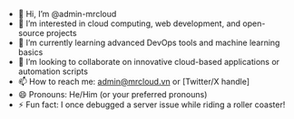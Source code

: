 - 👋 Hi, I’m @admin-mrcloud  
- 👀 I’m interested in cloud computing, web development, and open-source projects  
- 🌱 I’m currently learning advanced DevOps tools and machine learning basics  
- 💞️ I’m looking to collaborate on innovative cloud-based applications or automation scripts  
- 📫 How to reach me: [admin@mrcloud.vn](mailto:admin@mrcloud.vn) or [Twitter/X handle]  
- 😄 Pronouns: He/Him (or your preferred pronouns)  
- ⚡ Fun fact: I once debugged a server issue while riding a roller coaster!  

<!---
admin-mrcloud/admin-mrcloud is a ✨ special ✨ repository because its `README.md` (this file) appears on your GitHub profile.
You can click the Preview link to take a look at your changes.
--->
